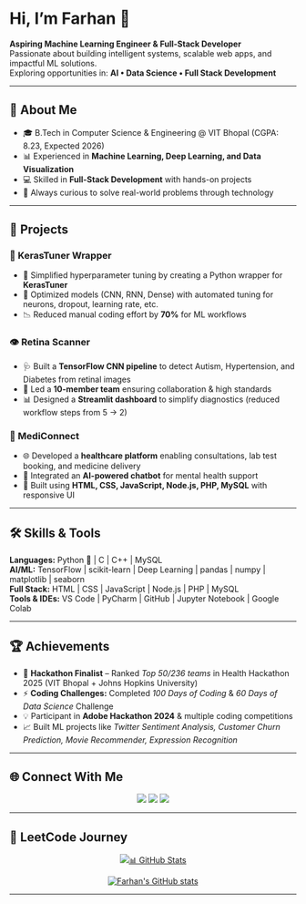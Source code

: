 # Hi, I’m Farhan 👋  

**Aspiring Machine Learning Engineer & Full-Stack Developer**  
Passionate about building intelligent systems, scalable web apps, and impactful ML solutions.  
Exploring opportunities in: **AI • Data Science • Full Stack Development**

---

## 🌟 About Me  

- 🎓 B.Tech in Computer Science & Engineering @ VIT Bhopal (CGPA: 8.23, Expected 2026)  
- 📊 Experienced in **Machine Learning, Deep Learning, and Data Visualization**  
- 💻 Skilled in **Full-Stack Development** with hands-on projects  
- 🚀 Always curious to solve real-world problems through technology  

---

## 🔬 Projects  

### 🧪 KerasTuner Wrapper  
- 🚀 Simplified hyperparameter tuning by creating a Python wrapper for **KerasTuner**  
- 🔑 Optimized models (CNN, RNN, Dense) with automated tuning for neurons, dropout, learning rate, etc.  
- 📉 Reduced manual coding effort by **70%** for ML workflows  

### 👁️ Retina Scanner  
- 🩺 Built a **TensorFlow CNN pipeline** to detect Autism, Hypertension, and Diabetes from retinal images  
- 🤝 Led a **10-member team** ensuring collaboration & high standards  
- 📊 Designed a **Streamlit dashboard** to simplify diagnostics (reduced workflow steps from 5 → 2)  

### 💊 MediConnect  
- 🌐 Developed a **healthcare platform** enabling consultations, lab test booking, and medicine delivery  
- 🤖 Integrated an **AI-powered chatbot** for mental health support  
- 📱 Built using **HTML, CSS, JavaScript, Node.js, PHP, MySQL** with responsive UI  

---

## 🛠️ Skills & Tools  

**Languages:** Python 🐍 | C | C++ | MySQL  
**AI/ML:** TensorFlow | scikit-learn | Deep Learning | pandas | numpy | matplotlib | seaborn  
**Full Stack:** HTML | CSS | JavaScript | Node.js | PHP | MySQL  
**Tools & IDEs:** VS Code | PyCharm | GitHub | Jupyter Notebook | Google Colab  

---

## 🏆 Achievements  

- 🏅 **Hackathon Finalist** – Ranked *Top 50/236 teams* in Health Hackathon 2025 (VIT Bhopal + Johns Hopkins University)  
- ⚡ **Coding Challenges:** Completed *100 Days of Coding* & *60 Days of Data Science* Challenge  
- 💡 Participant in **Adobe Hackathon 2024** & multiple coding competitions  
- 📈 Built ML projects like *Twitter Sentiment Analysis, Customer Churn Prediction, Movie Recommender, Expression Recognition*  

---

## 🌐 Connect With Me  

<p align="center">
  <a href="mailto:md.ansari0605@gmail.com"><img src="https://img.shields.io/badge/Email-D14836?style=for-the-badge&logo=gmail&logoColor=white"></a>
  <a href="https://www.linkedin.com/in/farhan-ansari"><img src="https://img.shields.io/badge/LinkedIn-0077B5?style=for-the-badge&logo=linkedin&logoColor=white"></a>
  <a href="https://github.com/farhan2806"><img src="https://img.shields.io/badge/GitHub-181717?style=for-the-badge&logo=github&logoColor=white"></a>
</p>

---
## 🧩 LeetCode Journey  

<p align="center">
  <a href="https://leetcode.com/u/Farhan2806/">
    <img src="https://leetcard.jacoblin.cool/Farhan

## 📊 GitHub Stats  

<p align="center">
  <img src="https://github-readme-stats.vercel.app/api?username=farhan2806&show_icons=true&theme=tokyonight" alt="Farhan's GitHub stats" />
</p>

---


